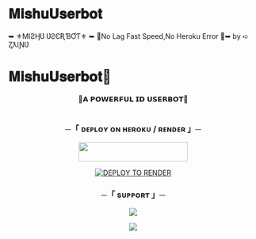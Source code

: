 # 𝐌𝐢𝐬𝐡𝐮𝐔𝐬𝐞𝐫𝐛𝐨𝐭
➥  ⚜️MƖƧӇƲ ƲƧЄƦƁƠƬ⚜️ ➥ 🍹No Lag Fast Speed,No Heroku Error 🍹➥ by ➪ ȤƛƖƝƲ

# 𝐌𝐢𝐬𝐡𝐮𝐔𝐬𝐞𝐫𝐛𝐨𝐭🍹

<p align="center">🍹𝗔 𝗣𝗢𝗪𝗘𝗥𝗙𝗨𝗟 𝗜𝗗 𝗨𝗦𝗘𝗥𝗕𝗢𝗧🍹</p>

<h1 align="center"
<img src="https://user-images.githubusercontent.com/73097560/115834477-dbab4500-a447-11eb-908a-139a6edaec5c.gif">



<h3 align="center">
    ─「 ᴅᴇᴩʟᴏʏ ᴏɴ ʜᴇʀᴏᴋᴜ / ʀᴇɴᴅᴇʀ 」─
</h3>

<p align="center"><a href="https://dashboard.heroku.com/new?template=https://github.com/ZainAssist/MishuUserBot"> <img src="https://img.shields.io/badge/Deploy%20On%20Heroku-green?style=for-the-badge&logo=heroku" width="220" height="38.45"/></a></p>




<p align="center"## 𝖣𝖤𝖯𝖫𝖮𝖸 𝖳𝖮 𝖱𝖤𝖭𝖣𝖤𝖱

[![DEPLOY TO RENDER](https://render.com/images/deploy-to-render-button.svg)](https://render.com/deploy?repo=https://github.com/ZainAssist/MishuUserBot)



<h3 align="center">
    ─「 sᴜᴩᴩᴏʀᴛ 」─
</h3>

<p align="center">
<a href="https://t.me/+Mod-Itq-TwBlNjY1"><img src="https://img.shields.io/badge/-Support%20Group-blue.svg?style=for-the-badge&logo=Telegram"></a>
</p>

<p align="center">
<a href="(https://t.me/About_Zain"><img src="https://img.shields.io/badge/-Support%20Channel-blue.svg?style=for-the-badge&logo=Telegram"></a>
</p>
